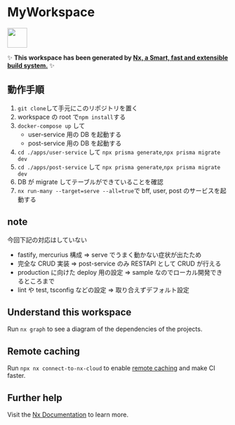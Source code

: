 # MyWorkspace

<a alt="Nx logo" href="https://nx.dev" target="_blank" rel="noreferrer"><img src="https://raw.githubusercontent.com/nrwl/nx/master/images/nx-logo.png" width="45"></a>

✨ **This workspace has been generated by [Nx, a Smart, fast and extensible build system.](https://nx.dev)** ✨

## 動作手順

1. `git clone`して手元にこのリポジトリを置く
2. workspace の root で`npm install`する
3. `docker-compose up` して
   - user-service 用の DB を起動する
   - post-service 用の DB を起動する
4. `cd ./apps/user-service` して `npx prisma generate`,`npx prisma migrate dev`
5. `cd ./apps/post-service` して `npx prisma generate`,`npx prisma migrate dev`
6. DB が migrate してテーブルができていることを確認
7. `nx run-many --target=serve --all=true`で bff, user, post のサービスを起動する

## note

今回下記の対応はしていない

- fastify, mercurius 構成 => serve でうまく動かない症状が出たため
- 完全な CRUD 実装 => post-service のみ RESTAPI として CRUD が行える
- production に向けた deploy 用の設定 => sample なのでローカル開発できるところまで
- lint や test, tsconfig などの設定 => 取り合えずデフォルト設定

## Understand this workspace

Run `nx graph` to see a diagram of the dependencies of the projects.

## Remote caching

Run `npx nx connect-to-nx-cloud` to enable [remote caching](https://nx.app) and make CI faster.

## Further help

Visit the [Nx Documentation](https://nx.dev) to learn more.
